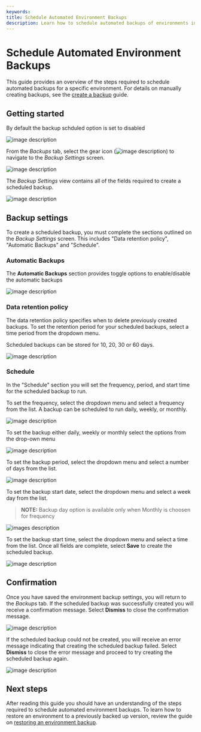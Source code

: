 ```yaml
---
keywords:
title: Schedule Automated Environment Backups
description: Learn how to schedule automated backups of environments in Environment Operations Center.
---
```

# Schedule Automated Environment Backups

This guide provides an overview of the steps required to schedule automated backups for a specific environment. For details on manually creating backups, see the [create a backup](create-backup.md) guide.

## Getting started

By default the backup schduled option is set to disabled

![image description](images/backup-default-disabled.png)

From the *Backups* tab, select the gear icon (![image description](images/gear-icon.png)) to navigate to the *Backup Settings* screen.

![image description](images/backup-schdeule-button-new.png)

The *Backup Settings* view contains all of the fields required to create a scheduled backup.

![image description](images/backup-schedule-page.png)

## Backup settings

To create a scheduled backup, you must complete the sections outlined on the *Backup Settings* screen. This includes "Data retention policy", "Automatic Backups" and "Schedule".

### Automatic Backups

The **Automatic Backups** section provides toggle options to enable/disable the automatic backups

![image description](images/auto-backup-enable-new.png)

### Data retention policy

The data retention policy specifies when to delete previously created backups. To set the retention period for your scheduled backups, select a time period from the dropdown menu.

Scheduled backups can be stored for 10, 20, 30 or 60 days.

![image description](images/backup-retention-policy-new.png)

### Schedule

In the "Schedule" section you will set the frequency, period, and start time for the scheduled backup to run.

To set the frequency, select the dropdown menu and select a frequency from the list. A backup can be scheduled to run daily, weekly, or monthly.

![image description](images/backup-schedule-new.png)

To set the backup either daily, weekly or monthly select the options from the drop-own menu

![image description](images/backup-daily-weekly.png)

To set the backup period, select the dropdown menu and select a number of days from the list.

![image description](images/backup-period.png)

To set the backup start date, select the dropdown menu and select a week day from the list.

> **NOTE:** Backup day option is available only when Monthly is choosen for frequency

![images description](images/backup-day.png)

To set the backup start time, select the dropdown menu and select a time from the list. Once all fields are complete, select **Save** to create the scheduled backup.

![image description](images/backup-time.png)

## Confirmation

Once you have saved the environment backup settings, you will return to the *Backups* tab. If the scheduled backup was successfully created you will receive a confirmation message. Select **Dismiss** to close the confirmation message.

![image description](images/schedule-success.png)

If the scheduled backup could not be created, you will receive an error message indicating that creating the scheduled backup failed. Select **Dismiss** to close the error message and proceed to try creating the scheduled backup again.

![image description](images/schedule-failed.png)

## Next steps

After reading this guide you should have an understanding of the steps required to schedule automated environment backups. To learn how to restore an environment to a previously backed up version, review the guide on [restoring an environment backup](restore-backup.md).
